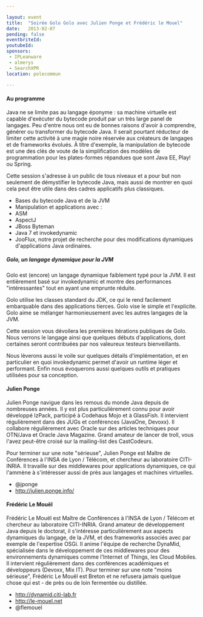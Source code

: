 ```yaml
---

layout: event
title:  "Soirée Golo Golo avec Julien Ponge et Frédéric le Mouel"
date:   2013-02-07
pending: false
eventbriteId:
youtubeId:
sponsors:
 - IPLeanware
 - almerys
 - SearchXPR
location: polecommun

---
```


#### Au programme 

Java ne se limite pas au langage éponyme : sa machine virtuelle est capable d'exécuter du bytecode produit par un très large panel de langages. Peu d'entre nous ont eu de bonnes raisons d'avoir à comprendre, générer ou transformer du bytecode Java. Il serait pourtant réducteur de limiter cette activité à une magie noire réservée aux créateurs de langages et de frameworks évolués. À titre d'exemple, la manipulation de bytecode est une des clés de voute de la simplification des modèles de programmation pour les plates-formes répandues que sont Java EE, Play! ou Spring.

Cette session s'adresse à un public de tous niveaux et a pour but non seulement de démystifier le bytecode Java, mais aussi de montrer en quoi cela peut être utile dans des cadres applicatifs plus classiques.

- Bases du bytecode Java et de la JVM
- Manipulation et applications avec :
- ASM
- AspectJ
- JBoss Byteman
- Java 7 et invokedynamic
- JooFlux, notre projet de recherche pour des modifications dynamiques d'applications Java ordinaires.

##### Golo, un langage dynamique pour la JVM

Golo est (encore) un langage dynamique faiblement typé pour la JVM. Il est entièrement basé sur
invokedynamic et montre des performances "intéressantes" tout en ayant une emprunte réduite.

Golo utilise les classes standard du JDK, ce qui le rend facilement embarquable dans des
applications tierces. Golo vise le simple et l'explicite. Golo aime se mélanger harmonieusement avec les autres langages de la JVM.

Cette session vous dévoilera les premières itérations publiques de Golo. Nous verrons le langage
ainsi que quelques débuts d'applications, dont certaines seront contribuées par nos valeureux
testeurs bienveillants.

Nous lèverons aussi le voile sur quelques détails d'implémentation, et en particulier en quoi
invokedynamic permet d'avoir un runtime léger et performant. Enfin nous évoquerons aussi quelques outils et pratiques utilisées pour sa conception.

#### Julien Ponge

Julien Ponge navigue dans les remous du monde Java depuis de nombreuses années. Il y est plus particulièrement connu pour avoir développé IzPack, participé à Codehaus Mojo et à GlassFish. Il intervient régulièrement dans des JUGs et conférences (JavaOne, Devoxx). Il collabore régulièrement avec Oracle sur des articles techniques pour OTN/Java et Oracle Java Magazine. Grand amateur de lancer de troll, vous l'avez peut-être croisé sur la mailing-list des CastCodeurs.

Pour terminer sur une note "sérieuse", Julien Ponge est Maître de Conférences à l'INSA de Lyon / Télécom, et chercheur au laboratoire CITI-INRIA. Il travaille sur des middlewares pour applications dynamiques, ce qui l'ammène à s'intéresser aussi de près aux langages et machines virtuelles.

- @jponge
- http://julien.ponge.info/

#### Frédéric Le Mouël

Frédéric Le Mouël est Maître de Conférences à l'INSA de Lyon / Télécom et chercheur au laboratoire CITI-INRIA. Grand amateur de développement Java depuis le doctorat, il s'intéresse particulièrement aux aspects dynamiques du langage, de la JVM, et des frameworks associés avec par exemple de l'expertise OSGi. Il anime l'équipe  de recherche DynaMid, spécialisée dans le développement de ces middlewares pour des environnements dynamiques comme l'Internet of Things, les Cloud Mobiles. Il intervient régulièrement dans des conférences académiques et développeurs (Devoxx, Mix IT).
 Pour terminer sur une note "moins sérieuse", Frédéric Le Mouël est Breton et ne refusera jamais quelque chose qui est - de près ou de loin fermentée ou distillée.

- http://dynamid.citi-lab.fr
- http://le-mouel.net
- @flemouel


